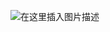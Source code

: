 ﻿![在这里插入图片描述](https://img-blog.csdnimg.cn/20210606153420393.png?x-oss-process=image/watermark,type_ZmFuZ3poZW5naGVpdGk,shadow_10,text_aHR0cHM6Ly9ibG9nLmNzZG4ubmV0L3dlaXhpbl8zODY0NDM5Nw==,size_16,color_FFFFFF,t_70#pic_center)

